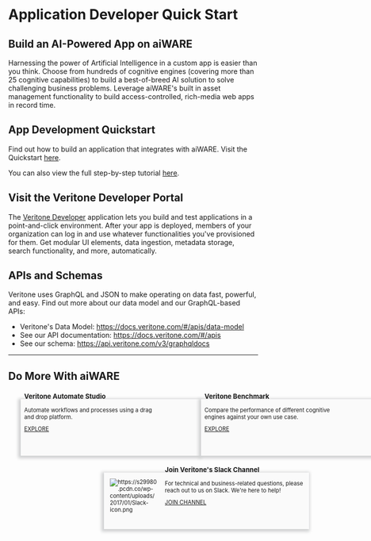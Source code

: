 <!-- markdownlint-disable no-inline-html no-trailing-spaces blanks-around-headings-->

<style>

    div.topVideo {
        width: 820px; 
        height: 300px;
        display: flex;
    }

    div.featureBox {
        -webkit-box-shadow: -2px 2px 6px 3px rgba(207,208,209,1);
        -moz-box-shadow: -2px 2px 6px 3px rgba(207,208,209,1);
        box-shadow: -2px 2px 6px 3px rgba(207,208,209,1);
        width: 350px;
        height: 100px;
        padding: 7px;
        font-size: 80%;
        display: flex;
        background: #FAFAFA;
    }

    div.tutorialColumn {
        width: 760px;
        display: flex;
        position: relative;
        left: 50px
    }

    div.buttonColumn {
        width: 760px;
        display: flex;
        margin: 0;
        position: absolute;
        left: 335px;
    }

    div.tutorialText {
        top: -20px;
        position:relative;
        font-size: 80%
    }

    div.videoTutorialColumn {
        width: 250px;
        padding-right: 50px;
    }

    div.featureImage {
        width: 25%
    }

    div.do-more-aiware-featureColumn {
        position:relative;
        left:25px;
        width: 400px;
    }
    
    div.do-more-aiwareFeatureText {
        width: 75%;
        position: relative; 
        top: -40px
    }

    a.link {
        bottom: -10px;
        position: relative;
    }
    
    div.joinUsBox {
        -webkit-box-shadow: -2px 2px 6px 3px rgba(207,208,209,1);
        -moz-box-shadow: -2px 2px 6px 3px rgba(207,208,209,1);
        box-shadow: -2px 2px 6px 3px rgba(207,208,209,1);
        background: #FAFAFA;
        width: 400px;
        height: 100px;
        padding: 7px;
        font-size: 80%;
        display: flex;
        position: relative; 
        left: 400px;
        transform: translateX(-50%);
    }
    div.joinUsColumn {
        width: 760px;
    }

    div.joinUsImage {
        width: 24%;
        padding: 5px;
        padding-right: 15px
    }

    div.newsSectionColumn{
        width: 760px;
        position:relative;
        left:10px;
        display: flex
    }
    
    div.newsDateColumn {
        width: 150px
    }

    div.newsColumn {
        width: 550px
    }

    #view-all-series-btn {
        display: block;
        color: #2F80ED;
        border: 1px solid #2F80ED;
        width: 250px;
        height: 30px;
        text-align: center;
        padding: 5px;
        left: -50px;
        position: relative;
        text-decoration: none;
    }

</style>

# Application Developer Quick Start

<!--
<div class="topVideo">
    <iframe src="https://player.vimeo.com/video/378596549?color=ff9933&title=0&byline=0&portrait=0" style="border:0;" allow="autoplay; fullscreen" allowfullscreen></iframe>
</div>
<script src="https://player.vimeo.com/api/player.js"></script>
-->
## Build an AI-Powered App on aiWARE

Harnessing the power of Artificial Intelligence in a custom app is easier than you think. Choose from hundreds of cognitive engines (covering more than 25 cognitive capabilities) to build a best-of-breed AI solution to solve challenging business problems. Leverage aiWARE's built in asset management functionality to build access-controlled, rich-media web apps in record time.

## App Development Quickstart

Find out how to build an application that integrates with aiWARE. Visit the Quickstart [here](https://docs.veritone.com/#/developer/applications/quick-start).

You can also view the full step-by-step tutorial [here](https://docs.veritone.com/#/developer/applications/app-tutorial/).

## Visit the Veritone Developer Portal

The [Veritone Developer](https://developer.veritone.com/engines/overview) application lets you build and test applications in a point-and-click environment. After your app is deployed, members of your organization can log in and use whatever functionalities you've provisioned for them. Get modular UI elements, data ingestion, metadata storage, search functionality, and more, automatically.

## APIs and Schemas

Veritone uses GraphQL and JSON to make operating on data fast, powerful, and easy. Find out more about our data model and our GraphQL-based APIs:

- Veritone's Data Model: <https://docs.veritone.com/#/apis/data-model>
- See our API documentation: <https://docs.veritone.com/#/apis>
- See our schema: <https://api.veritone.com/v3/graphqldocs>
  </div>

<hr>
<!--
## Video Tutorial Series: How to Build a Cognitive Engine
<div class="tutorialColumn">
    <div class= "videoTutorialColumn">
        <div><iframe src="https://player.vimeo.com/video/378596549?color=ff9933&title=0&byline=0&portrait=0" style="border:0;" allow="autoplay; fullscreen" allowfullscreen></iframe></div><script src="https://player.vimeo.com/api/player.js"></script>
        <div class="tutorialText">
            Building a Cognitive Engine. Step 0
        </div>
    </div>
    <div class= "videoTutorialColumn">
        <div><iframe src="https://player.vimeo.com/video/378596549?color=ff9933&title=0&byline=0&portrait=0" style="border:0;" allow="autoplay; fullscreen" allowfullscreen></iframe></div><script src="https://player.vimeo.com/api/player.js"></script>
        <div class="tutorialText">
            Building a Cognitive Engine. Step 1
        </div>
    </div>
    <div class= "videoTutorialColumn">
        <div><iframe src="https://player.vimeo.com/video/378596549?color=ff9933&title=0&byline=0&portrait=0" style="border:0;" allow="autoplay; fullscreen" allowfullscreen></iframe></div><script src="https://player.vimeo.com/api/player.js"></script>
        <div class="tutorialText">
            Building a Cognitive Engine. Step 2
        </div>
    </div>
</div>
<div class="buttonColumn">
    <a href="/" id="view-all-series-btn">VIEW ALL SERIES (TODO)</a>
</div>
-->

## Do More With aiWARE
<br>
<div style="display: flex">
    <div class="do-more-aiware-featureColumn">
        <div class="featureBox"> 
            <div class="do-more-aiwareFeatureText">
                <h3>Veritone Automate Studio</h3>
                <div>Automate workflows and processes using a drag and drop platform.</div>
                <a class="link" href="/#/automate-studio/"> EXPLORE</a>
            </div>
        </div>
    </div>
    <div class="do-more-aiware-featureColumn">
        <div class="featureBox"> 
            <div class="do-more-aiwareFeatureText">
                <h3>Veritone Benchmark</h3>
                <div>Compare the performance of different cognitive engines against your own use case.</div>
                <a class="link" href="/#/benchmark/"> EXPLORE</a>
            </div>
        </div>
    </div>
</div>
<br>
<br>
<div class="joinUsColumn">
    <div class="joinUsBox"> 
        <div class= "joinUsImage">
            <img src="https://s29980.pcdn.co/wp-content/uploads/2017/01/Slack-icon.png" alt="https://s29980.pcdn.co/wp-content/uploads/2017/01/Slack-icon.png">
        </div>
        <div class="do-more-aiwareFeatureText">
            <h3>Join Veritone's Slack Channel</h3>
            <div>For technical and business-related questions, please reach out to us on Slack. We're here to help!</div>
            <a class="link" href="https://chat.veritone.com/"> JOIN CHANNEL</a>
        </div>
    </div>
</div>
